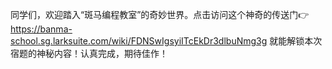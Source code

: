 同学们，欢迎踏入“斑马编程教室”的奇妙世界。点击访问这个神奇的传送门👉 https://banma-school.sg.larksuite.com/wiki/FDNSwIgsyiITcEkDr3dlbuNmg3g 就能解锁本次宿题的神秘内容！认真完成，期待佳作！